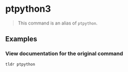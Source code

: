 # ptpython3

> This command is an alias of `ptpython`.

## Examples

### View documentation for the original command

```bash
tldr ptpython
```
